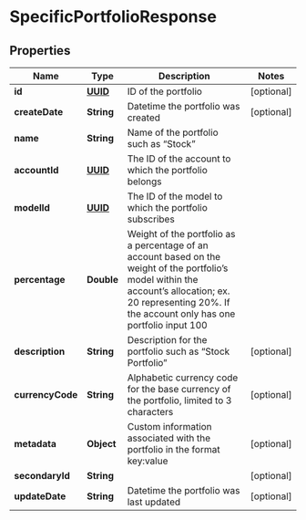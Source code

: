 
# SpecificPortfolioResponse

## Properties
Name | Type | Description | Notes
------------ | ------------- | ------------- | -------------
**id** | [**UUID**](UUID.md) | ID of the portfolio |  [optional]
**createDate** | **String** | Datetime the portfolio was created |  [optional]
**name** | **String** | Name of the portfolio such as “Stock” | 
**accountId** | [**UUID**](UUID.md) | The ID of the account to which the portfolio belongs | 
**modelId** | [**UUID**](UUID.md) | The ID of the model to which the portfolio subscribes | 
**percentage** | **Double** | Weight of the portfolio as a percentage of an account based on the weight of the portfolio’s model within the account’s allocation; ex. 20 representing 20%. If the account only has one portfolio input 100 | 
**description** | **String** | Description for the portfolio such as “Stock Portfolio” |  [optional]
**currencyCode** | **String** | Alphabetic currency code for the base currency of the portfolio, limited to 3 characters |  [optional]
**metadata** | **Object** | Custom information associated with the portfolio in the format key:value |  [optional]
**secondaryId** | **String** |  |  [optional]
**updateDate** | **String** | Datetime the portfolio was last updated |  [optional]



